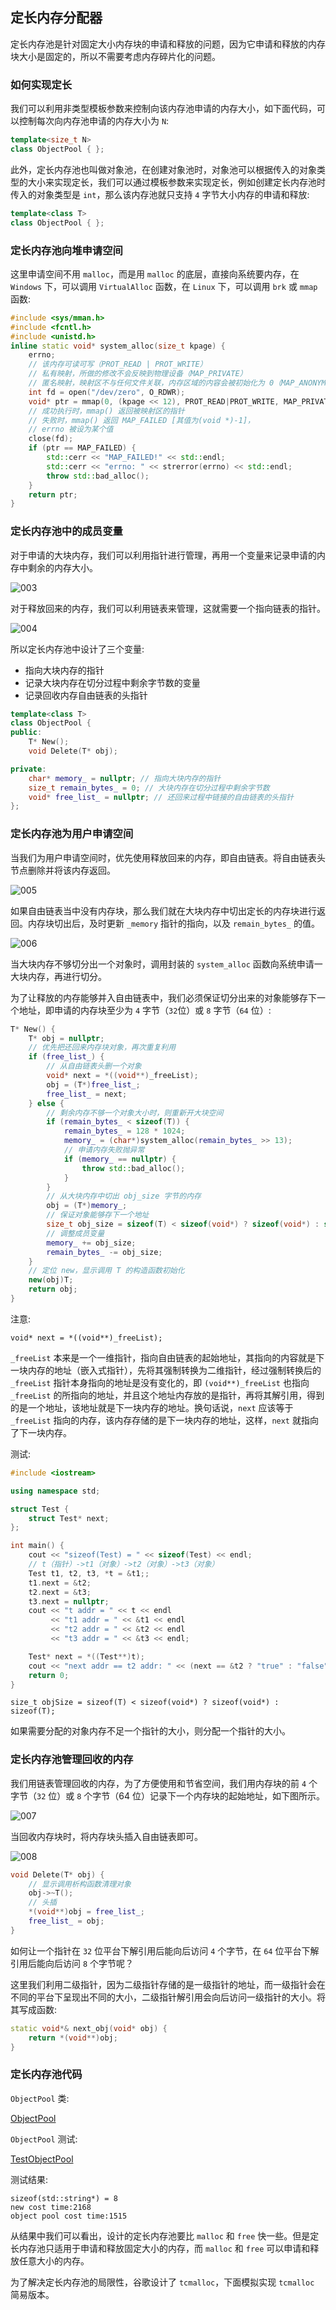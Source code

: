 ## 定长内存分配器

定长内存池是针对固定大小内存块的申请和释放的问题，因为它申请和释放的内存块大小是固定的，所以不需要考虑内存碎片化的问题。

### 如何实现定长

我们可以利用非类型模板参数来控制向该内存池申请的内存大小，如下面代码，可以控制每次向内存池申请的内存大小为 `N`:

```cpp
template<size_t N>
class ObjectPool { };
```

此外，定长内存池也叫做对象池，在创建对象池时，对象池可以根据传入的对象类型的大小来实现定长，我们可以通过模板参数来实现定长，例如创建定长内存池时传入的对象类型是 `int`，那么该内存池就只支持 `4` 字节大小内存的申请和释放:

```cpp
template<class T>
class ObjectPool { };
```

### 定长内存池向堆申请空间

这里申请空间不用 `malloc`，而是用 `malloc` 的底层，直接向系统要内存，在 `Windows` 下，可以调用 `VirtualAlloc` 函数，在 `Linux` 下，可以调用 `brk` 或 `mmap` 函数:

```cpp
#include <sys/mman.h>
#include <fcntl.h>
#include <unistd.h>
inline static void* system_alloc(size_t kpage) {
    errno;
    // 该内存可读可写（PROT_READ | PROT_WRITE）
    // 私有映射，所做的修改不会反映到物理设备（MAP_PRIVATE）
    // 匿名映射，映射区不与任何文件关联，内存区域的内容会被初始化为 0（MAP_ANONYMOUS）
    int fd = open("/dev/zero", O_RDWR);
    void* ptr = mmap(0, (kpage << 12), PROT_READ|PROT_WRITE, MAP_PRIVATE|MAP_ANONYMOUS, fd, 0);
    // 成功执行时，mmap() 返回被映射区的指针
    // 失败时，mmap() 返回 MAP_FAILED [其值为(void *)-1]，
    // errno 被设为某个值
    close(fd);
    if (ptr == MAP_FAILED) {
        std::cerr << "MAP_FAILED!" << std::endl;
        std::cerr << "errno: " << strerror(errno) << std::endl;
        throw std::bad_alloc();
    }
    return ptr;
}
```

### 定长内存池中的成员变量

对于申请的大块内存，我们可以利用指针进行管理，再用一个变量来记录申请的内存中剩余的内存大小。

![003](../image/003.png)

对于释放回来的内存，我们可以利用链表来管理，这就需要一个指向链表的指针。

![004](../image/004.png)

所以定长内存池中设计了三个变量:
- 指向大块内存的指针
- 记录大块内存在切分过程中剩余字节数的变量
- 记录回收内存自由链表的头指针

```cpp
template<class T>
class ObjectPool {
public:
    T* New();
    void Delete(T* obj);

private:
    char* memory_ = nullptr; // 指向大块内存的指针
    size_t remain_bytes_ = 0; // 大块内存在切分过程中剩余字节数
    void* free_list_ = nullptr; // 还回来过程中链接的自由链表的头指针
};
```

### 定长内存池为用户申请空间

当我们为用户申请空间时，优先使用释放回来的内存，即自由链表。将自由链表头节点删除并将该内存返回。

![005](../image/005.png)

如果自由链表当中没有内存块，那么我们就在大块内存中切出定长的内存块进行返回。内存块切出后，及时更新 `_memory` 指针的指向，以及 `remain_bytes_` 的值。

![006](../image/006.png)

当大块内存不够切分出一个对象时，调用封装的 `system_alloc` 函数向系统申请一大块内存，再进行切分。

为了让释放的内存能够并入自由链表中，我们必须保证切分出来的对象能够存下一个地址，即申请的内存块至少为 `4` 字节（`32`位）或 `8` 字节（`64` 位）:

```cpp
T* New() {
    T* obj = nullptr;
    // 优先把还回来内存块对象，再次重复利用
    if (free_list_) {
        // 从自由链表头删一个对象
        void* next = *((void**)_freeList);
        obj = (T*)free_list_;
        free_list_ = next;
    } else {
        // 剩余内存不够一个对象大小时，则重新开大块空间
        if (remain_bytes_ < sizeof(T)) {
            remain_bytes_ = 128 * 1024;
            memory_ = (char*)system_alloc(remain_bytes_ >> 13);
            // 申请内存失败抛异常
            if (memory_ == nullptr) {
                throw std::bad_alloc();
            }
        }
        // 从大块内存中切出 obj_size 字节的内存
        obj = (T*)memory_;
        // 保证对象能够存下一个地址
        size_t obj_size = sizeof(T) < sizeof(void*) ? sizeof(void*) : sizeof(T);
        // 调整成员变量
        memory_ += obj_size;
        remain_bytes_ -= obj_size;
    }
    // 定位 new，显示调用 T 的构造函数初始化
    new(obj)T;
    return obj;
}
```

注意:

`void* next = *((void**)_freeList);`

`_freeList` 本来是一个一维指针，指向自由链表的起始地址，其指向的内容就是下一块内存的地址（嵌入式指针），先将其强制转换为二维指针，经过强制转换后的 `_freeList` 指针本身指向的地址是没有变化的，即 `(void**)_freeList` 也指向 `_freeList` 的所指向的地址，并且这个地址内存放的是指针，再将其解引用，得到的是一个地址，该地址就是下一块内存的地址。换句话说，`next` 应该等于 `_freeList` 指向的内存，该内存存储的是下一块内存的地址，这样，`next` 就指向了下一块内存。

测试:

```cpp
#include <iostream>

using namespace std;

struct Test {
    struct Test* next;
};

int main() {
    cout << "sizeof(Test) = " << sizeof(Test) << endl;
    // t（指针）->t1（对象）->t2（对象）->t3（对象）
    Test t1, t2, t3, *t = &t1;;
    t1.next = &t2;
    t2.next = &t3;
    t3.next = nullptr;
    cout << "t addr = " << t << endl
         << "t1 addr = " << &t1 << endl
         << "t2 addr = " << &t2 << endl
         << "t3 addr = " << &t3 << endl;

    Test* next = *((Test**)t);
    cout << "next addr == t2 addr: " << (next == &t2 ? "true" : "false") << endl;
    return 0;
}
```

`size_t objSize = sizeof(T) < sizeof(void*) ? sizeof(void*) : sizeof(T);`

如果需要分配的对象内存不足一个指针的大小，则分配一个指针的大小。

### 定长内存池管理回收的内存

我们用链表管理回收的内存，为了方便使用和节省空间，我们用内存块的前 `4` 个字节（`32` 位）或 `8` 个字节（64 位）记录下一个内存块的起始地址，如下图所示。

![007](../image/007.png)

当回收内存块时，将内存块头插入自由链表即可。

![008](../image/008.png)

```cpp
void Delete(T* obj) {
    // 显示调用析构函数清理对象
    obj->~T();
    // 头插
    *(void**)obj = free_list_;
    free_list_ = obj;
}
```

如何让一个指针在 `32` 位平台下解引用后能向后访问 `4` 个字节，在 `64` 位平台下解引用后能向后访问 `8` 个字节呢？

这里我们利用二级指针，因为二级指针存储的是一级指针的地址，而一级指针会在不同的平台下呈现出不同的大小，二级指针解引用会向后访问一级指针的大小。将其写成函数:

```cpp
static void*& next_obj(void* obj) {
    return *(void**)obj;
}
```

### 定长内存池代码

`ObjectPool` 类:

[ObjectPool](../ObjectPool/ObjectPool.h)

`ObjectPool` 测试:

[TestObjectPool](../ObjectPool/TestObjectPool.cpp)

测试结果:

```
sizeof(std::string*) = 8
new cost time:2168
object pool cost time:1515
```

从结果中我们可以看出，设计的定长内存池要比 `malloc` 和 `free` 快一些。但是定长内存池只适用于申请和释放固定大小的内存，而 `malloc` 和 `free` 可以申请和释放任意大小的内存。

为了解决定长内存池的局限性，谷歌设计了 `tcmalloc`，下面模拟实现 `tcmalloc` 简易版本。